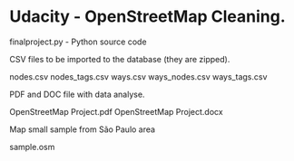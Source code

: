 # Udacity - OpenStreetMap Cleaning.

finalproject.py - Python source code

CSV files to be imported to the database (they are zipped).

nodes.csv
nodes_tags.csv
ways.csv
ways_nodes.csv
ways_tags.csv

PDF and DOC file with data analyse.

OpenStreetMap Project.pdf
OpenStreetMap Project.docx

Map small sample from São Paulo area

sample.osm




